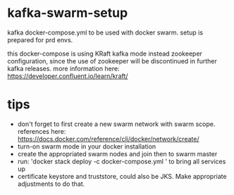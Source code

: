 # kafka-swarm-setup
kafka docker-compose.yml to be used with docker swarm. setup is prepared for prd envs.

this docker-compose is using KRaft kafka mode instead zookeeper configuration, since the use of zookeeper will be discontinued in further kafka releases.
more information here: https://developer.confluent.io/learn/kraft/

# tips
- don't forget to first create a new swarm network with swarm scope.
  references here: https://docs.docker.com/reference/cli/docker/network/create/
- turn-on swarm mode in your docker installation
- create the appropriated swarm nodes and join then to swarm master
- run: 'docker stack deploy -c docker-compose.yml <stack name>' to bring all services up
- certificate keystore and truststore, could also be JKS. Make appropriate adjustments to do that.
